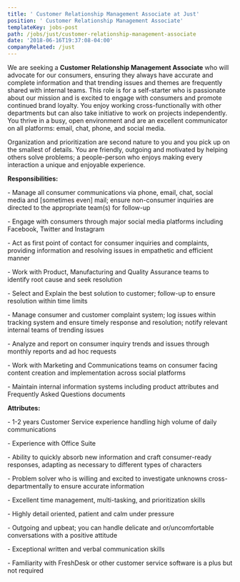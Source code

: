 ```yaml
---
title: ' Customer Relationship Management Associate at Just'
position: ' Customer Relationship Management Associate'
templateKey: jobs-post
path: /jobs/just/customer-relationship-management-associate
date: '2018-06-16T19:37:08-04:00'
companyRelated: /just
---
```

We are seeking a **Customer Relationship Management Associate** who will advocate for our consumers, ensuring they always have accurate and complete information and that trending issues and themes are frequently shared with internal teams. This role is for a self-starter who is passionate about our mission and is excited to engage with consumers and promote continued brand loyalty. You enjoy working cross-functionally with other departments but can also take initiative to work on projects independently. You thrive in a busy, open environment and are an excellent communicator on all platforms: email, chat, phone, and social media.



Organization and prioritization are second nature to you and you pick up on the smallest of details. You are friendly, outgoing and motivated by helping others solve problems; a people-person who enjoys making every interaction a unique and enjoyable experience.



**Responsibilities:**

\- Manage all consumer communications via phone, email, chat, social media and \[sometimes even] mail; ensure non-consumer inquiries are directed to the appropriate team(s) for follow-up

\- Engage with consumers through major social media platforms including Facebook, Twitter and Instagram

\- Act as first point of contact for consumer inquiries and complaints, providing information and resolving issues in empathetic and efficient manner

\- Work with Product, Manufacturing and Quality Assurance teams to identify root cause and seek resolution

\- Select and Explain the best solution to customer; follow-up to ensure resolution within time limits

\- Manage consumer and customer complaint system; log issues within tracking system and ensure timely response and resolution; notify relevant internal teams of trending issues

\- Analyze and report on consumer inquiry trends and issues through monthly reports and ad hoc requests

\- Work with Marketing and Communications teams on consumer facing content creation and implementation across social platforms

\- Maintain internal information systems including product attributes and Frequently Asked Questions documents



**Attributes:**

\- 1-2 years Customer Service experience handling high volume of daily communications

\- Experience with Office Suite

\- Ability to quickly absorb new information and craft consumer-ready responses, adapting as necessary to different types of characters

\- Problem solver who is willing and excited to investigate unknowns cross-departmentally to ensure accurate information

\- Excellent time management, multi-tasking, and prioritization skills

\- Highly detail oriented, patient and calm under pressure

\- Outgoing and upbeat; you can handle delicate and or/uncomfortable conversations with a positive attitude

\- Exceptional written and verbal communication skills

\- Familiarity with FreshDesk or other customer service software is a plus but not required

